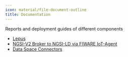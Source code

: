 ```yaml
---
icon: material/file-document-outline
title: Documentation
---
```


Reports and deployment guides of different components

- [Lepus](lepus.md)
- [NGSI-V2 Broker to NGSI-LD via FIWARE IoT-Agent](./iot_agent.md)
- [Data Space Connectors](./data_space_connectors/index.md)
